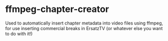 # ffmpeg-chapter-creator
Used to automatically insert chapter metadata into video files using ffmpeg, for use inserting commercial breaks in ErsatzTV (or whatever else you want to do with it!)
